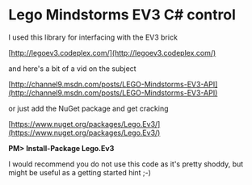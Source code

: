 # Lego Mindstorms EV3 C# control #

I used this library for interfacing with the EV3 brick

[http://legoev3.codeplex.com/](http://legoev3.codeplex.com/)

and here's a bit of a vid on the subject

[http://channel9.msdn.com/posts/LEGO-Mindstorms-EV3-API](http://channel9.msdn.com/posts/LEGO-Mindstorms-EV3-API)

or just add the NuGet package and get cracking

[https://www.nuget.org/packages/Lego.Ev3/](https://www.nuget.org/packages/Lego.Ev3/)

**PM> Install-Package Lego.Ev3**

I would recommend you do not use this code as it's pretty shoddy, but might be useful as a getting started hint ;-)
